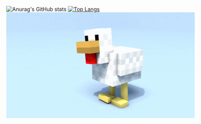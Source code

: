 ![Anurag's GitHub stats](https://github-readme-stats.vercel.app/api?username=Acurich&show_icons=true&theme=radical)
[![Top Langs](https://github-readme-stats.vercel.app/api/top-langs/?username=Acurich&layout=compact)](https://github.com/Acurich/github-readme-stats)
![line](https://github.com/Acurich/olimp/blob/main/%D1%87%D0%B8%D0%BA%D0%B5%D0%BD%20%D1%87%D0%B8%D1%80%D0%B8%D0%BA%D0%B5%D0%BD.gif)

